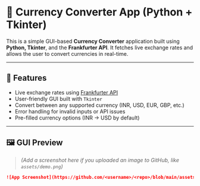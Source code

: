 # 💱 Currency Converter App (Python + Tkinter)

This is a simple GUI-based **Currency Converter** application built using **Python, Tkinter**, and the **Frankfurter API**. It fetches live exchange rates and allows the user to convert currencies in real-time.

---

## 🚀 Features

- Live exchange rates using [Frankfurter API](https://www.frankfurter.app/)
- User-friendly GUI built with `Tkinter`
- Convert between any supported currency (INR, USD, EUR, GBP, etc.)
- Error handling for invalid inputs or API issues
- Pre-filled currency options (INR → USD by default)

---

## 🖼️ GUI Preview

> _(Add a screenshot here if you uploaded an image to GitHub, like `assets/demo.png`)_
```md
![App Screenshot](https://github.com/<username>/<repo>/blob/main/assets/demo.png?raw=true)
